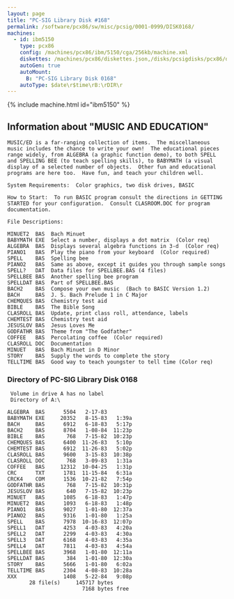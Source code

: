 ```yaml
---
layout: page
title: "PC-SIG Library Disk #168"
permalink: /software/pcx86/sw/misc/pcsig/0001-0999/DISK0168/
machines:
  - id: ibm5150
    type: pcx86
    config: /machines/pcx86/ibm/5150/cga/256kb/machine.xml
    diskettes: /machines/pcx86/diskettes.json,/disks/pcsigdisks/pcx86/diskettes.json
    autoGen: true
    autoMount:
      B: "PC-SIG Library Disk 0168"
    autoType: $date\r$time\rB:\rDIR\r
---
```


{% include machine.html id="ibm5150" %}

## Information about "MUSIC AND EDUCATION"

    MUSIC/ED is a far-ranging collection of items.  The miscellaneous
    music includes the chance to write your own!  The educational pieces
    range widely, from ALGEBRA (a graphic function demo), to both SPELL
    and SPELLING BEE (to teach spelling skills), to BABYMATH (a visual
    display of a selected number of objects.  Other fun and educational
    programs are here too.  Have fun, and teach your children well.
    
    System Requirements:  Color graphics, two disk drives, BASIC
    
    How to Start:  To run BASIC program consult the directions in GETTING
    STARTED for your configuration.  Consult CLASROOM.DOC for program
    documentation.
    
    File Descriptions:
    
    MINUET2  BAS  Bach Minuet
    BABYMATH EXE  Select a number, displays a dot matrix  (Color req)
    ALGEBRA  BAS  Displays several algebra functions in 3-d  (Color req)
    PIANO1   BAS  Play the piano from your keyboard  (Color required)
    SPELL    BAS  Spelling bee
    PIANO2   BAS  Same as above, except it guides you through sample songs
    SPELL?   DAT  Data files for SPELLBEE.BAS (4 files)
    SPELLBEE BAS  Another spelling bee program
    SPELLDAT BAS  Part of SPELLBEE.BAS
    BACH2    BAS  Compose your own music  (Bach to BASIC Version 1.2)
    BACH     BAS  J. S. Bach Prelude 1 in C Major
    CHEMQUES BAS  Chemistry test aid
    BIBLE    BAS  The Bible Song
    CLASROLL BAS  Update, print class roll, attendance, labels
    CHEMTEST BAS  Chemistry test aid
    JESUSLOV BAS  Jesus Loves Me
    GODFATHR BAS  Theme from "The Godfather"
    COFFEE   BAS  Percolating coffee  (Color required)
    CLASROLL DOC  Documentation
    MINUET   BAS  Bach Minuet in D Minor
    STORY    BAS  Supply the words to complete the story
    TELLTIME BAS  Good way to teach youngster to tell time (Color req)

### Directory of PC-SIG Library Disk 0168

     Volume in drive A has no label
     Directory of A:\

    ALGEBRA  BAS      5504   2-17-83
    BABYMATH EXE     20352   8-15-83   1:39a
    BACH     BAS      6912   6-18-83   5:17p
    BACH2    BAS      8704   1-08-84  11:23p
    BIBLE    BAS       768   7-15-82  10:23p
    CHEMQUES BAS      6400  11-26-83   5:10p
    CHEMTEST BAS      6912  11-26-83   5:02p
    CLASROLL BAS      9600   3-15-83  10:38p
    CLASROLL DOC       768   3-09-83   1:31a
    COFFEE   BAS     12312  10-04-25   1:31p
    CRC      TXT      1781  11-15-84   6:31a
    CRCK4    COM      1536  10-21-82   7:54p
    GODFATHR BAS       768   7-15-82  10:31p
    JESUSLOV BAS       640   7-15-82  10:23p
    MINUET   BAS      1085   6-18-83   1:47p
    MINUET2  BAS      1093   6-18-83   1:48p
    PIANO1   BAS      9027   1-01-80  12:37a
    PIANO2   BAS      9316   1-01-80   1:25a
    SPELL    BAS      7978  10-16-83  12:07p
    SPELL1   DAT      4253   4-03-83   4:20a
    SPELL2   DAT      2299   4-03-83   4:30a
    SPELL3   DAT      6168   4-03-83   4:35a
    SPELL4   DAT      7811   4-03-83   4:54a
    SPELLBEE BAS      3968   1-01-80  12:11a
    SPELLDAT BAS       384   1-01-80  12:30a
    STORY    BAS      5666   1-01-80   6:02a
    TELLTIME BAS      2304   4-08-83  10:28a
    XXX               1408   5-22-84   9:08p
           28 file(s)     145717 bytes
                            7168 bytes free
